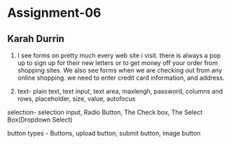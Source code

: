 # Assignment-06
## Karah Durrin


1. I see forms on pretty much every web site i visit. there is always a pop up to sign up for their new letters or to get money off your order from shopping sites.  We also see forms when we are checking out from any online shopping. we need to enter credit card information, and address.  

2. text- plain text, text input, text area, maxlengh, password, columns and rows, placeholder, size, value, autofocus

selection- selection input, Radio Button, The Check box, The Select Box(Dropdown Select)

button types - Buttons, upload button, submit button, image button
